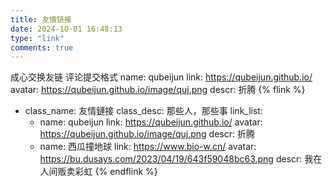 ```yaml
---
title: 友情链接
date: 2024-10-01 16:48:13
type: "link"
comments: true
---
```

成心交换友链
评论提交格式
name: qubeijun
link: https://qubeijun.github.io/
avatar: https://qubeijun.github.io/image/quj.png
descr: 折腾
{% flink %}
- class_name: 友情鏈接
  class_desc: 那些人，那些事
  link_list:
    - name: qubeijun
      link: https://qubeijun.github.io/
      avatar: https://qubeijun.github.io/image/quj.png
      descr: 折腾
    - name: 西瓜撞地球
      link: https://www.bio-w.cn/
      avatar: https://bu.dusays.com/2023/04/19/643f59048bc63.png
      descr: 我在人间贩卖彩虹
{% endflink %}